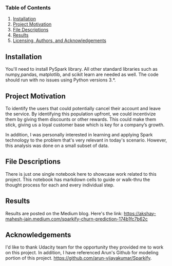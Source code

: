 ### Table of Contents

1. [Installation](#installation)
2. [Project Motivation](#motivation)
3. [File Descriptions](#files)
4. [Results](#results)
5. [Licensing, Authors, and Acknowledgements](#licensing)

## Installation <a name="installation"></a>

You'll need to install PySpark library. All other standard libraries such as numpy,pandas, matplotlib, and scikit learn are needed as well. The code should run with no issues using Python versions 3.*.

## Project Motivation<a name="motivation"></a>
To identify the users that could potentially cancel their account and leave the service. By identifying this population upfront, we could incentivize them by giving them discounts or other rewards. This could make them stick, giving us a loyal customer base which is key for a company’s growth. 

In addition, I was personally interested in learning and applying Spark technology to the problem that's very relevant in today's scenario. However, this analysis was done on a small subset of data.


## File Descriptions <a name="files"></a>

There is just one single notebook here to showcase work related to this project. This notebook has markdown cells to guide or walk-thru the thought process for each and every individual step. 


## Results<a name="results"></a>

Results are posted on the Medium blog. Here's the link: https://akshay-mahesh-jain.medium.com/sparkify-churn-prediction-174b1fc7b62c


## Acknowledgements<a name="licensing"></a>

I'd like to thank Udacity team for the opportunity they provided me to work on this project. In addition, I have referenced Arun's Github for modeling portion of this project.
https://github.com/arun-vijayakumar/Sparkify. 
